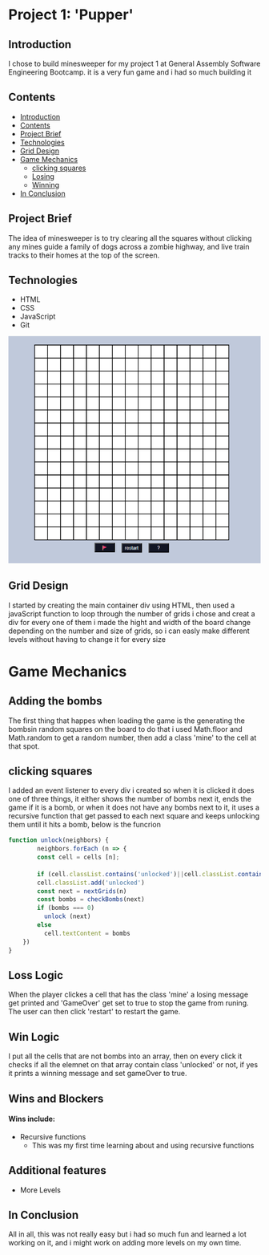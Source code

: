 # Project 1: 'Pupper'

## Introduction

I chose to build minesweeper for my project 1 at General Assembly Software Engineering Bootcamp. it is a very fun game and i had so much building it

## Contents
* [Introduction](#Introduction)
* [Contents](#Contents)
* [Project Brief](#Project-Brief)
* [Technologies](#Technologies)
* [Grid Design](#Grid-Design)
* [Game Mechanics](#Game-Mechanics)
  * [clicking squares](#clicking-squares)
  * [Losing](#Loss-Logic)
  * [Winning](#Win-Logic)
* [In Conclusion](#In-Conclusion)


## Project Brief

The idea of minesweeper is to try clearing all the squares without clicking any mines
guide a family of dogs across a zombie highway, and live train tracks to their homes at the top of the screen.

## Technologies
* HTML
* CSS
* JavaScript
* Git

![board for minesweeper](minesweeper-main/assets/Screenshot%202025-07-16%20104156.png)

## Grid Design

I started by creating the main container div using HTML, then used a javaScript function to loop through the number of grids i chose and creat a div for every one of them
i made the hight and width of the board change depending on the number and size of grids, so i can easly make different levels without having to change it for every size

# Game Mechanics


## Adding the bombs 
The first thing that happes when loading the game is the generating the bombsin random squares on the board 
to do that i used Math.floor and Math.random to get a random number, then add a class 'mine' to the cell at that spot.

## clicking squares

I added an event listener to every div i created so when it is clicked it does one of three things, it either shows the number of bombs next it, ends the game if it is a bomb, or when it does not have any bombs next to it, it uses a recursive function that get passed to each next square and keeps unlocking them until it hits a bomb, below is the funcrion

```javascript
function unlock(neighbors) {
        neighbors.forEach (n => {
        const cell = cells [n]; 

        if (cell.classList.contains('unlocked')||cell.classList.contains('flagged')) return;
        cell.classList.add('unlocked')
        const next = nextGrids(n)
        const bombs = checkBombs(next)
        if (bombs === 0)
          unlock (next)
        else 
          cell.textContent = bombs
    })
}
```
## Loss Logic
When the player clickes a cell that has the class 'mine' a losing message get printed and 'GameOver' get set to true to stop the game from runing. The user can then click 'restart' to restart the game.

## Win Logic
I put all the cells that are not bombs into an array, then on every click it checks if all the elemnet on that array contain class 'unlocked' or not, if yes it prints a winning message and set gameOver to true.

## Wins and Blockers
#### Wins include:
* Recursive functions
  * This was my first time learning about and using recursive functions

## Additional features
* More Levels

## In Conclusion
All in all, this was not really easy but i had so much fun and learned a lot working on it, and i might work on adding more levels on my own time.   